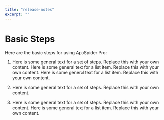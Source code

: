 ```yaml
---
title: "release-notes"
excerpt: ""
---
```

# Basic Steps

Here are the basic steps for using AppSpider Pro:

1. Here is some general text for a set of steps. Replace this with your own content. Here is some general text for a list item. Replace this with your own content. Here is some general text for a list item. Replace this with your own content.

2. Here is some general text for a set of steps. Replace this with your own content.

3. Here is some general text for a set of steps. Replace this with your own content. Here is some general text for a list item. Replace this with your own content.